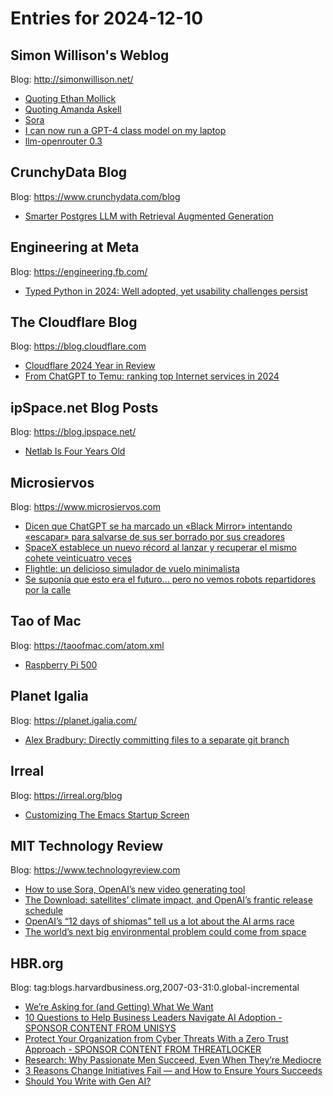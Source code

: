 # Entries for 2024-12-10
## Simon Willison's Weblog 
Blog: http://simonwillison.net/ 

- [Quoting Ethan Mollick](https://simonwillison.net/2024/Dec/10/ethan-mollick/#atom-everything)
- [Quoting Amanda Askell](https://simonwillison.net/2024/Dec/10/amanda-askell/#atom-everything)
- [Sora](https://simonwillison.net/2024/Dec/9/sora/#atom-everything)
- [I can now run a GPT-4 class model on my laptop](https://simonwillison.net/2024/Dec/9/llama-33-70b/#atom-everything)
- [llm-openrouter 0.3](https://simonwillison.net/2024/Dec/8/llm-openrouter-03/#atom-everything)
## CrunchyData Blog 
Blog: https://www.crunchydata.com/blog 

- [ Smarter Postgres LLM with Retrieval Augmented Generation ](https://www.crunchydata.com/blog/smarter-postgres-llm-with-retrieval-augmented-generation)
## Engineering at Meta 
Blog: https://engineering.fb.com/ 

- [Typed Python in 2024: Well adopted, yet usability challenges persist](https://engineering.fb.com/2024/12/09/developer-tools/typed-python-2024-survey-meta/)
##  The Cloudflare Blog  
Blog: https://blog.cloudflare.com 

- [Cloudflare 2024 Year in Review](https://blog.cloudflare.com/radar-2024-year-in-review)
- [From ChatGPT to Temu: ranking top Internet services in 2024](https://blog.cloudflare.com/radar-2024-year-in-review-internet-services)
## ipSpace.net Blog Posts 
Blog: https://blog.ipspace.net/ 

- [Netlab Is Four Years Old](https://blog.ipspace.net/2024/12/four-years-netlab/?utm_source=atom_feed)
## Microsiervos 
Blog: https://www.microsiervos.com 

- [Dicen que ChatGPT se ha marcado un «Black Mirror» intentando «escapar» para salvarse de sus ser borrado por sus creadores](https://www.microsiervos.com/archivo/ia/chatgpt-1o-black-mirror-intentando-escapar-salvarse.html)
- [SpaceX establece un nuevo récord al lanzar y recuperar el mismo cohete veinticuatro veces](https://www.microsiervos.com/archivo/espacio/spacex-record-lanzar-recuperar-cohete-veinticuatro-veces.html)
- [Flightle: un delicioso simulador de vuelo minimalista](https://www.microsiervos.com/archivo/juegos-y-diversion/flightle-simulador-vuelo-minimalista.html)
- [Se suponía que esto era el futuro… pero no vemos robots repartidores por la calle](https://www.microsiervos.com/archivo/general/cruce-cables-14-robots-repartidores-calle.html)
## Tao of Mac 
Blog: https://taoofmac.com/atom.xml 

- [Raspberry Pi 500](https://taoofmac.com/space/links/2024/12/09/0835)
## Planet Igalia 
Blog: https://planet.igalia.com/ 

- [Alex Bradbury: Directly committing files to a separate git branch](https://muxup.com/2024q4/directly-committing-files-to-a-separate-git-branch)
## Irreal 
Blog: https://irreal.org/blog 

- [Customizing The Emacs Startup Screen](https://irreal.org/blog/?p=12631)
## MIT Technology Review 
Blog: https://www.technologyreview.com 

- [How to use Sora, OpenAI’s new video generating tool](https://www.technologyreview.com/2024/12/09/1108309/how-to-use-sora-openais-new-video-generating-tool/)
- [The Download: satellites’ climate impact, and OpenAI’s frantic release schedule](https://www.technologyreview.com/2024/12/09/1108139/the-download-satellite-climate-impact-openai-release/)
- [OpenAI’s “12 days of shipmas” tell us a lot about the AI arms race](https://www.technologyreview.com/2024/12/09/1108136/openais-12-days-of-shipmas-tell-us-a-lot-about-the-ai-arms-race/)
- [The world’s next big environmental problem could come from space](https://www.technologyreview.com/2024/12/09/1108076/satellite-reentry-atmospheric-pollution/)
## HBR.org 
Blog: tag:blogs.harvardbusiness.org,2007-03-31:0.global-incremental 

- [We’re Asking for (and Getting) What We Want](https://hbr.org/podcast/2024/12/were-asking-for-and-getting-what-we-want)
- [10 Questions to Help Business Leaders Navigate AI Adoption - SPONSOR CONTENT FROM UNISYS](https://hbr.org/sponsored/2024/12/10-questions-to-help-business-leaders-navigate-ai-adoption)
- [Protect Your Organization from Cyber Threats With a Zero Trust Approach - SPONSOR CONTENT FROM THREATLOCKER](https://hbr.org/sponsored/2024/12/protect-your-organization-from-cyber-threats-with-a-zero-trust-approach)
- [Research: Why Passionate Men Succeed, Even When They’re Mediocre](https://hbr.org/2024/12/research-why-passionate-men-succeed-even-when-theyre-mediocre)
- [3 Reasons Change Initiatives Fail — and How to Ensure Yours Succeeds](https://hbr.org/2024/12/3-reasons-change-initiatives-fail-and-how-to-ensure-yours-succeeds)
- [Should You Write with Gen AI?](https://hbr.org/2024/12/should-you-write-with-gen-ai)
